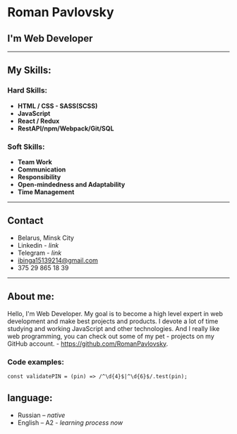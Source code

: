 # Roman Pavlovsky

## I'm Web Developer

---

## My Skills:

### Hard Skills:

- **HTML / CSS - SASS(SCSS)**
- **JavaScript**
- **React / Redux**
- **RestAPI/npm/Webpack/Git/SQL**

### Soft Skills:

- **Team Work**
- **Сommunication**
- **Responsibility**
- **Open-mindedness and Adaptability**
- **Time Management**

---

## Contact

- Belarus, Minsk City
- Linkedin - _link_
- Telegram - _link_
- ibinga15139214@gmail.com
- 375 29 865 18 39

---

## About me:

Hello, I'm Web Developer. My goal is to become a high level expert in web development and make best projects and products. I devote a lot of time studying and working JavaScript and other technologies. And I really like web programming, you can check out some of my pet - projects on my GitHub account. - https://github.com/RomanPavlovsky.

### Code examples:

```
const validatePIN = (pin) => /^\d{4}$|^\d{6}$/.test(pin);
```

## language:

- Russian – _native_
- English – A2 - _learning process now_
